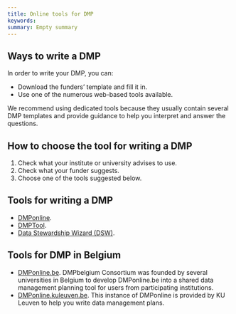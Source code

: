 ```yaml
---
title: Online tools for DMP
keywords:
summary: Empty summary
---
```


## Ways to write a DMP
In order to write your DMP, you can:
* Download the funders’ template and fill it in.
* Use one of the numerous web-based tools available.

We recommend using dedicated tools because they usually contain several DMP templates and provide guidance to help you interpret and answer the questions.

## How to choose the tool for writing a DMP
1. Check what your institute or university advises to use.
2. Check what your funder suggests.
3. Choose one of the tools suggested below.

## Tools for writing a DMP
* [DMPonline](https://dmponline.dcc.ac.uk).
* [DMPTool](https://dmptool.org).
* [Data Stewardship Wizard (DSW)](https://ds-wizard.org/about.html).

## Tools for DMP in Belgium
* [DMPonline.be](https://dmponline.be).
DMPbelgium Consortium was founded by several universities in Belgium to develop DMPonline.be into a shared data management planning tool for users from participating institutions.
* [DMPonline.kuleuven.be](https://dmponline.kuleuven.be).
This instance of DMPonline is provided by KU Leuven to help you write data management plans.
